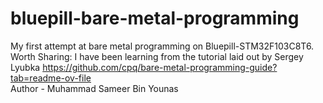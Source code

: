 # bluepill-bare-metal-programming
My first attempt at bare metal programming on Bluepill-STM32F103C8T6.
<br>
Worth Sharing: I have been learning from the tutorial laid out by Sergey Lyubka
https://github.com/cpq/bare-metal-programming-guide?tab=readme-ov-file
<br>
Author - Muhammad Sameer Bin Younas
